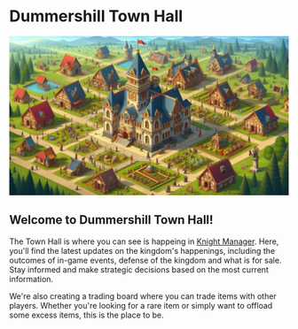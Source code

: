 Dummershill Town Hall
=====================

![](images/townhall.jpeg "Dummershill Town Hall")

Welcome to Dummershill Town Hall!
---------------------------------

The Town Hall is where you can see is happeing in [Knight Manager](http://www.knight-manager.com). Here, you'll find the latest updates on the kingdom's happenings, including the outcomes of in-game events, defense of the kingdom and what is for sale. Stay informed and make strategic decisions based on the most current information.

We're also creating a trading board where you can trade items with other players. Whether you're looking for a rare item or simply want to offload some excess items, this is the place to be.
